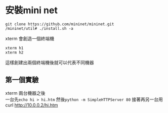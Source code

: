 # 安裝mini net
```
git clone https://github.com/mininet/mininet.git 
/mininet/util# ./install.sh -a
```



xterm 會創造一個終端機
```
xterm h1 
xterm h2
```
這樣創建出兩個終端機後就可以代表不同機器

## 第一個實驗
xterm 兩台機器之後    
一台先`echo hi > hi.htm`
然後`python -m SimpleHTTPServer 80`
接著再另一台用curl http://10.0.0.2/hi.htm